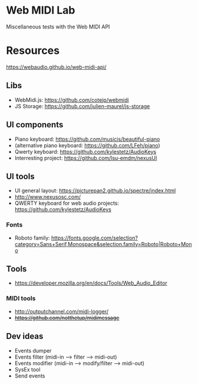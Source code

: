 # Web MIDI Lab

Miscellaneous tests with the Web MIDI API

# Resources

https://webaudio.github.io/web-midi-api/

## Libs

- WebMidi.js: https://github.com/cotejp/webmidi
- JS Storage: https://github.com/julien-maurel/js-storage

## UI components

- Piano keyboard: https://github.com/musicjs/beautiful-piano
- (alternative piano keyboard: https://github.com/LFeh/piano)
- Qwerty keyboard: https://github.com/kylestetz/AudioKeys
- Interresting project: https://github.com/lsu-emdm/nexusUI

## UI tools

- UI general layout: https://picturepan2.github.io/spectre/index.html
- http://www.nexusosc.com/
- QWERTY keyboard for web audio projects: https://github.com/kylestetz/AudioKeys

### Fonts

- Roboto family: https://fonts.google.com/selection?category=Sans+Serif,Monospace&selection.family=Roboto|Roboto+Mono

## Tools

- https://developer.mozilla.org/en/docs/Tools/Web_Audio_Editor

### MIDI tools

- http://outputchannel.com/midi-logger/
- ~~https://github.com/notthetup/midimessage~~



## Dev ideas

- Events dumper
- Events filter (midi-in --> filter --> midi-out)
- Events modifier (midi-in --> modify/filter --> midi-out)
- SysEx tool
- Send events
